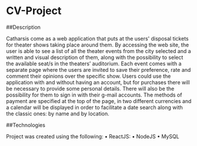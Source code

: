 # CV-Project


##Description

Catharsis come as a web application that puts at the users' disposal tickets for theater shows taking place around them. By accessing the web site, the user is able to see a list of all the theater events from the city selected and a written and visual description of them, along with the possibility to select the available seat/s in the theaters’ auditorium. 
Each event comes with a separate page where the users are invited to save their preference, rate and comment their opinions over the specific show. 
Users could use the application with and without having an account, but for purchases there will be necessary to provide some personal details. There will also be the possibility for them to sign in with their g-mail accounts. 
The methods of payment are specified at the top of the page, in two different currencies and a calendar will be displayed in order to facilitate a date search along with the classic ones: by name and by location.  

##Technologies

Project was created using the following: 
•	ReactJS:  <Badge name = “React”/>
•	NodeJS
•	MySQL

 
<Badge name="Node.js" />

